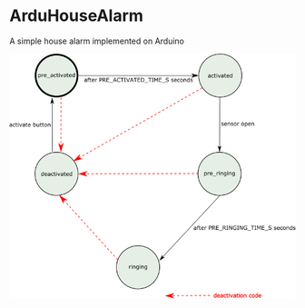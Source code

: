 # ArduHouseAlarm
A simple house alarm implemented on Arduino

![FSM](https://github.com/marianovolarik/ArduHouseAlarm/blob/master/docs/states_graphic.png)




